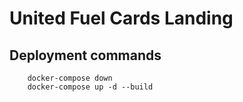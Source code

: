 # United Fuel Cards Landing

## Deployment commands

```
    docker-compose down
    docker-compose up -d --build
```
